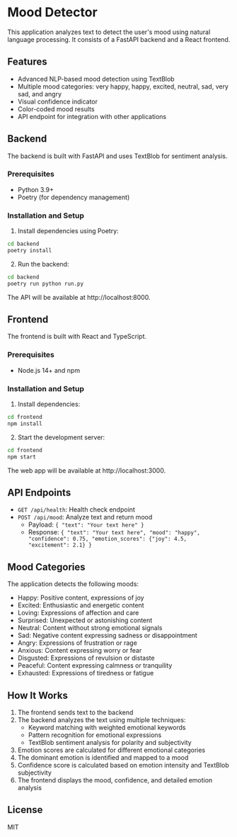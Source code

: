 # Mood Detector

This application analyzes text to detect the user's mood using natural language processing. It consists of a FastAPI backend and a React frontend.

## Features

- Advanced NLP-based mood detection using TextBlob
- Multiple mood categories: very happy, happy, excited, neutral, sad, very sad, and angry
- Visual confidence indicator
- Color-coded mood results
- API endpoint for integration with other applications

## Backend

The backend is built with FastAPI and uses TextBlob for sentiment analysis.

### Prerequisites

- Python 3.9+
- Poetry (for dependency management)

### Installation and Setup

1. Install dependencies using Poetry:

```bash
cd backend
poetry install
```

2. Run the backend:

```bash
cd backend
poetry run python run.py
```

The API will be available at http://localhost:8000.

## Frontend

The frontend is built with React and TypeScript.

### Prerequisites

- Node.js 14+ and npm

### Installation and Setup

1. Install dependencies:

```bash
cd frontend
npm install
```

2. Start the development server:

```bash
cd frontend
npm start
```

The web app will be available at http://localhost:3000.

## API Endpoints

- `GET /api/health`: Health check endpoint
- `POST /api/mood`: Analyze text and return mood
  - Payload: `{ "text": "Your text here" }`
  - Response: `{ "text": "Your text here", "mood": "happy", "confidence": 0.75, "emotion_scores": {"joy": 4.5, "excitement": 2.1} }`

## Mood Categories

The application detects the following moods:

- Happy: Positive content, expressions of joy
- Excited: Enthusiastic and energetic content
- Loving: Expressions of affection and care
- Surprised: Unexpected or astonishing content
- Neutral: Content without strong emotional signals
- Sad: Negative content expressing sadness or disappointment
- Angry: Expressions of frustration or rage
- Anxious: Content expressing worry or fear
- Disgusted: Expressions of revulsion or distaste
- Peaceful: Content expressing calmness or tranquility
- Exhausted: Expressions of tiredness or fatigue

## How It Works

1. The frontend sends text to the backend
2. The backend analyzes the text using multiple techniques:
   - Keyword matching with weighted emotional keywords
   - Pattern recognition for emotional expressions
   - TextBlob sentiment analysis for polarity and subjectivity
3. Emotion scores are calculated for different emotional categories
4. The dominant emotion is identified and mapped to a mood
5. Confidence score is calculated based on emotion intensity and TextBlob subjectivity
6. The frontend displays the mood, confidence, and detailed emotion analysis

## License

MIT
